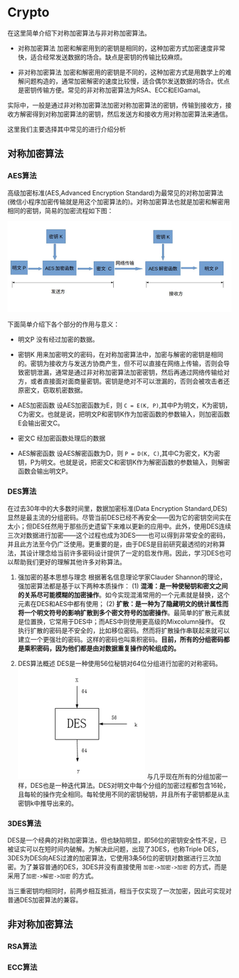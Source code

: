 # Crypto

在这里简单介绍下对称加密算法与非对称加密算法。

+ 对称加密算法
加密和解密用到的密钥是相同的，这种加密方式加密速度非常快，适合经常发送数据的场合。缺点是密钥的传输比较麻烦。

+ 非对称加密算法
加密和解密用的密钥是不同的，这种加密方式是用数学上的难解问题构造的，通常加密解密的速度比较慢，适合偶尔发送数据的场合。优点是密钥传输方便。常见的非对称加密算法为RSA、ECC和EIGamal。

实际中，一般是通过非对称加密算法加密对称加密算法的密钥，传输到接收方，接收方解密得到对称加密算法的密钥，然后发送方和接收方用对称加密算法来通信。

这里我们主要选择其中常见的进行介绍分析

## 对称加密算法

### AES算法

高级加密标准(AES,Advanced Encryption Standard)为最常见的对称加密算法(微信小程序加密传输就是用这个加密算法的)。对称加密算法也就是加密和解密用相同的密钥，简易的加密流程如下图：

![AES-process](AES/AES-process.png)

下面简单介绍下各个部分的作用与意义：

+ 明文P
没有经过加密的数据。

+ 密钥K
用来加密明文的密码，在对称加密算法中，加密与解密的密钥是相同的。密钥为接收方与发送方协商产生，但不可以直接在网络上传输，否则会导致密钥泄漏，通常是通过非对称加密算法加密密钥，然后再通过网络传输给对方，或者直接面对面商量密钥。密钥是绝对不可以泄漏的，否则会被攻击者还原密文，窃取机密数据。

+ AES加密函数
设AES加密函数为E，则 `C = E(K, P)`,其中P为明文，K为密钥，C为密文。也就是说，把明文P和密钥K作为加密函数的参数输入，则加密函数E会输出密文C。

+ 密文C
经加密函数处理后的数据

+ AES解密函数
设AES解密函数为D，则 `P = D(K, C)`,其中C为密文，K为密钥，P为明文。也就是说，把密文C和密钥K作为解密函数的参数输入，则解密函数会输出明文P。

### DES算法

在过去30年中的大多数时间里，数据加密标准(Data Encryption Standard,DES)显然是最主流的分组密码。尽管当前DES已经不再安全——因为它的密钥空间实在太小；但DES任然用于那些历史遗留下来难以更新的应用中。此外，使用DES连续三次对数据进行加密——这个过程也成为3DES——也可以得到非常安全的密码，并且此方法至今仍广泛使用。更重要的是，由于DES是目前研究最透彻的对称算法，其设计理念给当前许多密码设计提供了一定的启发作用。因此，学习DES也可以帮助我们更好的理解其他许多对称算法。

1. 强加密的基本思想与理念
根据著名信息理论学家Clauder Shannon的理论，强加密算法都是基于以下两种本质操作：
(1) **混淆：是一种使秘钥和密文之间的关系尽可能模糊的加密操作**。如今实现混淆常用的一个元素就是替换，这个元素在DES和AES中都有使用；
(2) **扩散：是一种为了隐藏明文的统计属性而将一个明文符号的影响扩散到多个密文符号的加密操作**。最简单的扩散元素就是位置换，它常用于DES中；而AES中则使用更高级的Mixcolumn操作。
仅执行扩散的密码是不安全的，比如移位密码。然而将扩散操作串联起来就可以建立一个更强壮的密码。这样的密码也叫乘积密码。**目前，所有的分组密码都是乘积密码，因为他们都是由对数据重复操作的轮组成的。**

2. DES算法概述
DES是一种使用56位秘钥对64位分组进行加密的对称密码。
![DES-process](DES/DES-process.png)
与几乎现在所有的分组加密一样，DES也是一种迭代算法。DES对明文中每个分组的加密过程都包含16轮，且每轮的操作完全相同。每轮使用不同的密钥秘钥，并且所有子密钥都是从主密钥k中推导出来的。

### 3DES算法

DES是一个经典的对称加密算法，但也缺陷明显，即56位的密钥安全性不足，已被证实可以在短时间内破解。为解决此问题，出现了3DES，也称Triple DES，3DES为DES向AES过渡的加密算法，它使用3条56位的密钥对数据进行三次加密。为了兼容普通的DES，3DES并没有直接使用 `加密->加密->加密` 的方式，而是采用了`加密->解密->加密` 的方式。

当三重密钥均相同时，前两步相互抵消，相当于仅实现了一次加密，因此可实现对普通DES加密算法的兼容。

## 非对称加密算法

### RSA算法

### ECC算法
